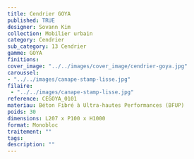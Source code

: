 ```yaml
---
title: Cendrier GOYA 
published: TRUE
designer: Sovann Kim
collection: Mobilier urbain
category: Cendrier
sub_category: 13 Cendrier
gamme: GOYA 
finitions: 
cover_image: "../../images/cover_image/cendrier-goya.jpg"
caroussel: 
- "../../images/canape-stamp-lisse.jpg"
filaire: 
 - "../../images/canape-stamp-lisse.jpg"
reference: CEGOYA_0101
materiau: Béton Fibré à Ultra-hautes Performances (BFUP)
poids: 30
dimensions: L207 x P100 x H1000 
format: Monobloc
traitement: ""
tags: 
description: ""
---
```

